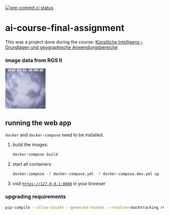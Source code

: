 [![pre-commit.ci status](https://results.pre-commit.ci/badge/github/jkittner/ai-course-final-assignment/master.svg)](https://results.pre-commit.ci/latest/github/jkittner/ai-course-final-assignment/master)

# ai-course-final-assignment

This was a project done during the course:
[Künstliche Intelligenz – Grundlagen und geographische Anwendungsbereiche](http://www.geographie.ruhr-uni-bochum.de/studium/modulfuehrer/wahlbereich-master/#c10272)

### image data from RGS II

![](figs/timelapse.gif)

## running the web app

`docker` and `docker-compose` need to be installed.

1. build the images:
   ```bash
   docker-compose build
   ```
1. start all containers
   ```bash
   docker-compose -f docker-compose.yml -f docker-compose.dev.yml up
   ```
1. visit [`https://127.0.0.1:8080`](https://127.0.0.1:8080) in your browser

### upgrading requirements

```bash
pip-compile --allow-unsafe --generate-hashes --resolver=backtracking requirements.in
```
